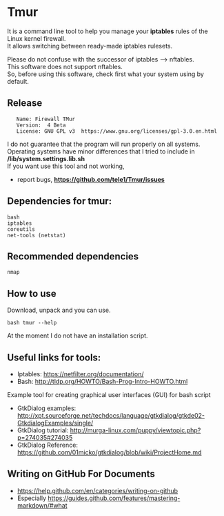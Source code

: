 # Tmur
It is a command line tool to help you manage your **iptables** rules of the Linux kernel firewall.  
It allows switching between ready-made iptables rulesets.

Please do not confuse with the successor of iptables --> nftables.  
This software does not support nftables.  
So, before using this software, check first what your system using by default.  


## Release
       Name: Firewall TMur
       Version:  4 Beta
       License: GNU GPL v3  https://www.gnu.org/licenses/gpl-3.0.en.html

I do not guarantee that the program will run properly on all systems.  
Operating systems have minor differences that I tried to include in **/lib/system.settings.lib.sh**  
If you want use this tool and not working,  
* report bugs, **<https://github.com/tele1/Tmur/issues>**  


## Dependencies for tmur:
	bash
	iptables
    coreutils
    net-tools (netstat)

## Recommended dependencies 
    nmap


## How to use

Download, unpack and you can use.

```
bash tmur --help
```

At the moment I do not have an installation script.


## Useful links for tools:
- Iptables:    <https://netfilter.org/documentation/>
- Bash:    <http://tldp.org/HOWTO/Bash-Prog-Intro-HOWTO.html>

Example tool for creating graphical user interfaces (GUI) for bash script
- GtkDialog examples:    <http://xpt.sourceforge.net/techdocs/language/gtkdialog/gtkde02-GtkdialogExamples/single/>
- GtkDialog tutorial:    <http://murga-linux.com/puppy/viewtopic.php?p=274035#274035>
- GtkDialog Reference:    <https://github.com/01micko/gtkdialog/blob/wiki/ProjectHome.md>


## Writing on GitHub For Documents
* <https://help.github.com/en/categories/writing-on-github>
* Especially <https://guides.github.com/features/mastering-markdown/#what>
